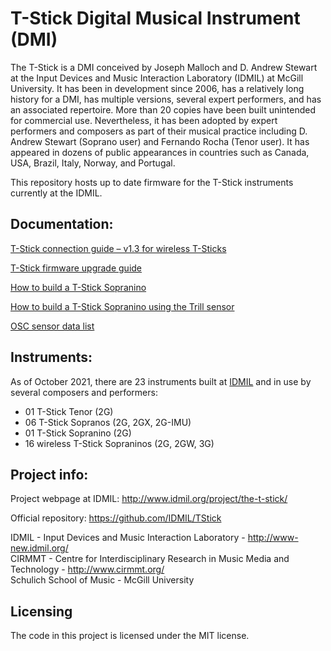 # T-Stick Digital Musical Instrument (DMI)

The T-Stick is a DMI conceived by Joseph Malloch and D. Andrew Stewart at the Input Devices and Music Interaction Laboratory (IDMIL) at McGill University. It has been in development since 2006, has a relatively long history for a DMI, has multiple versions, several expert performers, and has an associated repertoire. More than 20 copies have been built unintended for commercial use. Nevertheless, it has been adopted by expert performers and composers as part of their musical practice including D. Andrew Stewart (Soprano user) and Fernando Rocha (Tenor user). It has appeared in dozens of public appearances in countries such as Canada, USA, Brazil, Italy, Norway, and Portugal.

This repository hosts up to date firmware for the T-Stick instruments currently at the IDMIL.

## Documentation:

[T-Stick connection guide – v1.3 for wireless T-Sticks](./Docs/T-Stick_2GW_Connecting_Guide(v1.3).md)

[T-Stick firmware upgrade guide](./Docs/Firmware_update_instructions.md)

[How to build a T-Stick Sopranino](./Docs/T-Stick_2GW_building_instructions.md)

[How to build a T-Stick Sopranino using the Trill sensor](./Docs/T-Stick_2GW_building_instructions(trill).md)

[OSC sensor data list](./Docs/OSC.md)

## Instruments:

As of October 2021, there are 23 instruments built at [IDMIL](http://www.idmil.org) and in use by several composers and performers:

- 01 T-Stick Tenor (2G)
- 06 T-Stick Sopranos (2G, 2GX, 2G-IMU)
- 01 T-Stick Sopranino (2G)
- 16 wireless T-Stick Sopraninos (2G, 2GW, 3G)

## Project info:

Project webpage at IDMIL: http://www.idmil.org/project/the-t-stick/

Official repository: https://github.com/IDMIL/TStick

IDMIL - Input Devices and Music Interaction Laboratory - http://www-new.idmil.org/ \
CIRMMT - Centre for Interdisciplinary Research in Music Media and Technology - http://www.cirmmt.org/ \
Schulich School of Music - McGill University

## Licensing

The code in this project is licensed under the MIT license.
